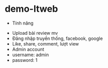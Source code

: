 # demo-ltweb
* Tính năng 
- Upload bài review mv
- Đăng nhập truyền thống, facebook, google
- Like, share, comment, lượt view
- Admin account
- username: admin
- password: 1

